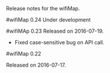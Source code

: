 

Release notes for the wifiMap.

#wifiMap 0.24
Under development
 
#wifiMAp 0.23
Released on 2016-07-19.
- Fixed case-sensitive bug on API call.

#wifiMap  0.22

Released on 2016-07-17.
